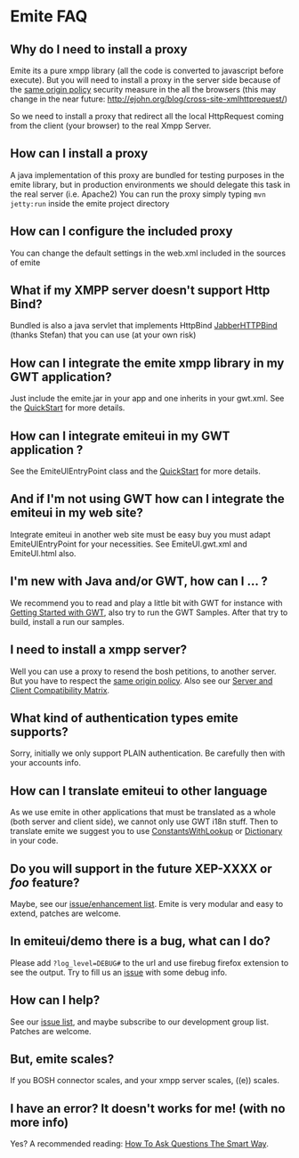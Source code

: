 # Emite FAQ #

## Why do I need to install a proxy ##

Emite its a pure xmpp library (all the code is converted to javascript before execute). But you will need to install a proxy in the server side because of the [same origin policy](http://code.google.com/support/bin/answer.py?answer=77865&topic=13006) security measure in the all the browsers (this may change in the near future: http://ejohn.org/blog/cross-site-xmlhttprequest/)

So we need to install a proxy that redirect all the local HttpRequest coming from the client (your browser) to the real Xmpp Server.

## How can I install a proxy ##

A java implementation of this proxy are bundled for testing purposes in the emite library, but in production environments we should delegate this task in the real server (i.e. Apache2)
You can run the proxy simply typing `mvn jetty:run` inside the emite project directory

## How can I configure the included proxy ##

You can change the default settings in the web.xml included in the sources of emite

## What if my XMPP server doesn't support Http Bind? ##

Bundled is also a java servlet that implements HttpBind [JabberHTTPBind](http://zeank.in-berlin.de/jhb/) (thanks Stefan) that you can use (at your own risk)

## How can I integrate the emite xmpp library in my GWT application? ##

Just include the emite.jar in your app and one inherits in your gwt.xml. See the [QuickStart](http://code.google.com/p/emite/wiki/QuickStart) for more details.

## How can I integrate emiteui in my GWT application ? ##

See the EmiteUIEntryPoint class and the [QuickStart](http://code.google.com/p/emite/wiki/QuickStart) for more details.

## And if I'm not using GWT how can I integrate the emiteui in my web site? ##

Integrate emiteui in another web site must be easy buy you must adapt EmiteUIEntryPoint for your necessities. See EmiteUI.gwt.xml and EmiteUI.html also.

## I'm new with Java and/or GWT, how can I ... ? ##

We recommend you to read and play a little bit with GWT for instance with [Getting Started with GWT](http://code.google.com/webtoolkit/gettingstarted.html), also try to run the GWT Samples. After that try to build, install a run our samples.

## I need to install a xmpp server? ##

Well you can use a proxy to resend the bosh petitions, to another server. But you have to respect the [same origin policy](http://code.google.com/support/bin/answer.py?answer=77865&topic=13006). Also see our [Server and Client Compatibility Matrix](http://code.google.com/p/emite/wiki/ServerAndClientsCompatibility).

## What kind of authentication types emite supports? ##

Sorry, initially we only support PLAIN authentication. Be carefully then with your accounts info.

## How can I translate emiteui to other language ##

As we use emite in other applications that must be translated as a whole (both server and client side), we cannot only use GWT i18n stuff. Then to translate emite we suggest you to use [ConstantsWithLookup](http://google-web-toolkit.googlecode.com/svn/javadoc/1.5/com/google/gwt/i18n/client/ConstantsWithLookup.html#getString(java.lang.String)) or [Dictionary](http://google-web-toolkit.googlecode.com/svn/javadoc/1.5/com/google/gwt/i18n/client/Dictionary.html) in your code.

## Do you will support in the future XEP-XXXX or _foo_ feature? ##

Maybe, see our [issue/enhancement list](http://code.google.com/p/emite/issues/list). Emite is very modular and easy to extend, patches are welcome.

## In emiteui/demo there is a bug, what can I do? ##

Please add `?log_level=DEBUG#` to the url and use firebug firefox extension to see the output. Try to fill us an [issue](http://code.google.com/p/emite/issues/list) with some debug info.

## How can I help? ##

See our [issue list](http://code.google.com/p/emite/issues/list), and maybe subscribe to our development group list. Patches are welcome.

## But, emite scales? ##

If you BOSH connector scales, and your xmpp server scales, ((e)) scales.

## I have an error? It doesn't works for me! (with no more info) ##

Yes? A recommended reading: [How To Ask Questions The Smart Way](http://catb.org/~esr/faqs/smart-questions.html).
